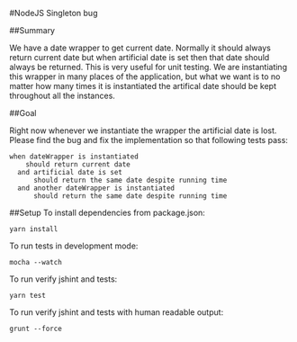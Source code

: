#NodeJS Singleton bug

##Summary

We have a date wrapper to get current date. Normally it should always return current date but when artificial date is set then that date should always be returned.
This is very useful for unit testing. We are instantiating this wrapper in many places of the application, but what we want is to no matter how many times
it is instantiated the artifical date should be kept throughout all the instances. 

##Goal 

Right now whenever we instantiate the wrapper the artificial date is lost. Please find the bug and fix the implementation so that following tests pass:

    when dateWrapper is instantiated
        should return current date
      and artificial date is set
          should return the same date despite running time
      and another dateWrapper is instantiated
          should return the same date despite running time


##Setup
To install dependencies from package.json:

    yarn install

To run tests in development mode:

    mocha --watch

To run verify jshint and tests:

    yarn test

To run verify jshint and tests with human readable output:

    grunt --force
